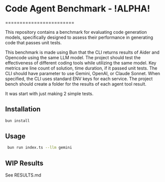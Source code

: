 # Code Agent Benchmark - !ALPHA!
========================

This repository contains a benchmark for evaluating code generation models, specifically designed to assess their performance in generating code that passes unit tests. 

This benchmark is made using Bun that the CLI returns results of Aider and Opencode using the same LLM model. The project should test the effectiveness of different coding tools while utilizing the same model. Key metrics are line count of solution, time duration, if it passed unit tests. The CLI should have parameter to use Gemini, OpenAI, or Claude Sonnet. When specified, the CLI uses standard ENV keys for each service. The project bench should create a folder for the results of each agent tool result. 

It was start with just making 2 simple tests.

## Installation
```bash
bun install
```
## Usage
```bash
 bun run index.ts --llm gemini
```

## WIP Results
See RESULTS.md